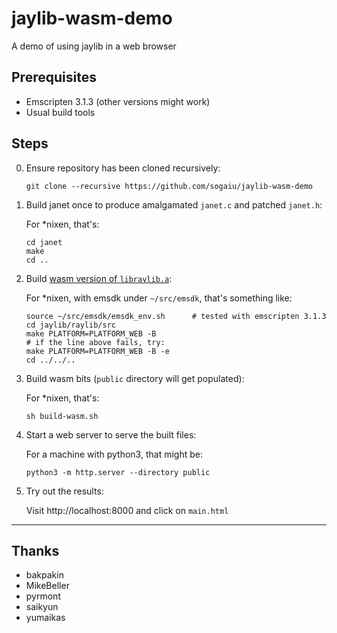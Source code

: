 # jaylib-wasm-demo

A demo of using jaylib in a web browser

## Prerequisites

* Emscripten 3.1.3 (other versions might work)
* Usual build tools

## Steps

0. Ensure repository has been cloned recursively:
    ```
    git clone --recursive https://github.com/sogaiu/jaylib-wasm-demo
    ```

1. Build janet once to produce amalgamated `janet.c` and patched `janet.h`:

    For *nixen, that's:
    ```
    cd janet
    make
    cd ..
    ```

2. Build [wasm version of `libraylib.a`](https://github.com/raysan5/raylib/wiki/Working-for-Web-(HTML5)#2-compile-raylib-library):

    For *nixen, with emsdk under `~/src/emsdk`, that's something like:
    ```
    source ~/src/emsdk/emsdk_env.sh      # tested with emscripten 3.1.3
    cd jaylib/raylib/src
    make PLATFORM=PLATFORM_WEB -B
    # if the line above fails, try:
    make PLATFORM=PLATFORM_WEB -B -e
    cd ../../..
    ```

3. Build wasm bits (`public` directory will get populated):

    For *nixen, that's:
    ```
    sh build-wasm.sh
    ```

4. Start a web server to serve the built files:

    For a machine with python3, that might be:
    ```
    python3 -m http.server --directory public
    ```

5. Try out the results:

    Visit http://localhost:8000 and click on `main.html`

---

## Thanks

* bakpakin
* MikeBeller
* pyrmont
* saikyun
* yumaikas

